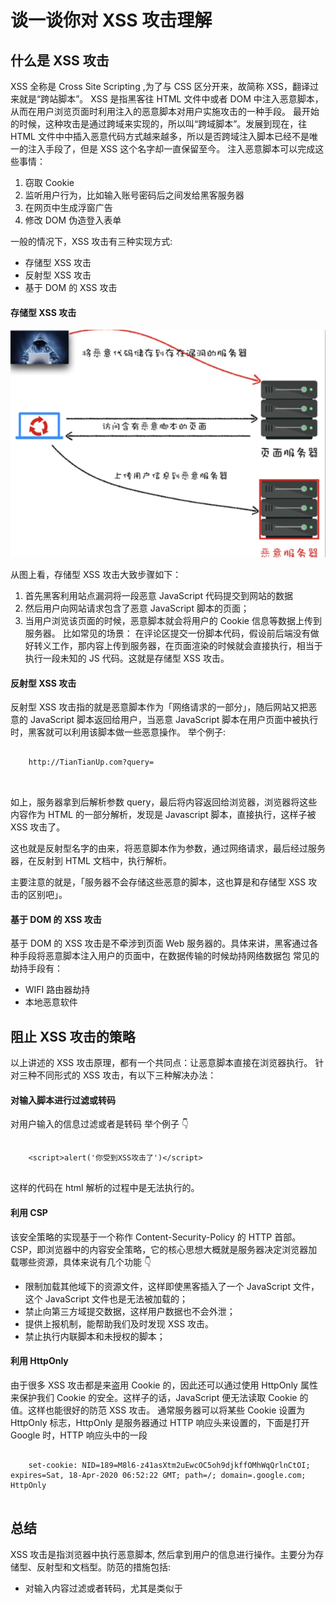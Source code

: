 # 谈一谈你对 XSS 攻击理解

## 什么是 XSS 攻击

XSS 全称是 Cross Site Scripting ,为了与 CSS 区分开来，故简称 XSS，翻译过来就是“跨站脚本”。
XSS 是指黑客往 HTML 文件中或者 DOM 中注入恶意脚本，从而在用户浏览页面时利用注入的恶意脚本对用户实施攻击的一种手段。
最开始的时候，这种攻击是通过跨域来实现的，所以叫“跨域脚本”。发展到现在，往 HTML 文件中中插入恶意代码方式越来越多，所以是否跨域注入脚本已经不是唯一的注入手段了，但是 XSS 这个名字却一直保留至今。
注入恶意脚本可以完成这些事情：

1. 窃取 Cookie
2. 监听用户行为，比如输入账号密码后之间发给黑客服务器
3. 在网页中生成浮窗广告
4. 修改 DOM 伪造登入表单

一般的情况下，XSS 攻击有三种实现方式:

- 存储型 XSS 攻击
- 反射型 XSS 攻击
- 基于 DOM 的 XSS 攻击

#### 存储型 XSS 攻击

![avatar](../assets/xss.png)

从图上看，存储型 XSS 攻击大致步骤如下：

1. 首先黑客利用站点漏洞将一段恶意 JavaScript 代码提交到网站的数据
2. 然后用户向网站请求包含了恶意 JavaScript 脚本的页面；
3. 当用户浏览该页面的时候，恶意脚本就会将用户的 Cookie 信息等数据上传到服务器。
   比如常见的场景：
   在评论区提交一份脚本代码，假设前后端没有做好转义工作，那内容上传到服务器，在页面渲染的时候就会直接执行，相当于执行一段未知的 JS 代码。这就是存储型 XSS 攻击。

#### 反射型 XSS 攻击

反射型 XSS 攻击指的就是恶意脚本作为「网络请求的一部分」，随后网站又把恶意的 JavaScript 脚本返回给用户，当恶意 JavaScript 脚本在用户页面中被执行时，黑客就可以利用该脚本做一些恶意操作。
举个例子:

<pre>
  <code>
    http://TianTianUp.com?query=<script>alert("你受到了XSS攻击")</script>
  </code>
</pre>

如上，服务器拿到后解析参数 query，最后将内容返回给浏览器，浏览器将这些内容作为 HTML 的一部分解析，发现是 Javascript 脚本，直接执行，这样子被 XSS 攻击了。

这也就是反射型名字的由来，将恶意脚本作为参数，通过网络请求，最后经过服务器，在反射到 HTML 文档中，执行解析。

主要注意的就是，「服务器不会存储这些恶意的脚本，这也算是和存储型 XSS 攻击的区别吧」。

#### 基于 DOM 的 XSS 攻击

基于 DOM 的 XSS 攻击是不牵涉到页面 Web 服务器的。具体来讲，黑客通过各种手段将恶意脚本注入用户的页面中，在数据传输的时候劫持网络数据包
常见的劫持手段有：

- WIFI 路由器劫持
- 本地恶意软件

## 阻止 XSS 攻击的策略

以上讲述的 XSS 攻击原理，都有一个共同点：让恶意脚本直接在浏览器执行。
针对三种不同形式的 XSS 攻击，有以下三种解决办法：

#### 对输入脚本进行过滤或转码

对用户输入的信息过滤或者是转码
举个例子 👇

<pre>
  <code>
    &lt;script&gt;alert(&#39;你受到XSS攻击了&#39;)&lt;/script&gt;
  </code>
</pre>

这样的代码在 html 解析的过程中是无法执行的。

#### 利用 CSP

该安全策略的实现基于一个称作 Content-Security-Policy 的 HTTP 首部。
CSP，即浏览器中的内容安全策略，它的核心思想大概就是服务器决定浏览器加载哪些资源，具体来说有几个功能 👇

- 限制加载其他域下的资源文件，这样即使黑客插入了一个 JavaScript 文件，这个 JavaScript 文件也是无法被加载的；
- 禁止向第三方域提交数据，这样用户数据也不会外泄；
- 提供上报机制，能帮助我们及时发现 XSS 攻击。
- 禁止执行内联脚本和未授权的脚本；

#### 利用 HttpOnly

由于很多 XSS 攻击都是来盗用 Cookie 的，因此还可以通过使用 HttpOnly 属性来保护我们 Cookie 的安全。这样子的话，JavaScript 便无法读取 Cookie 的值。这样也能很好的防范 XSS 攻击。
通常服务器可以将某些 Cookie 设置为 HttpOnly 标志，HttpOnly 是服务器通过 HTTP 响应头来设置的，下面是打开 Google 时，HTTP 响应头中的一段

<pre>
  <code>
    set-cookie: NID=189=M8l6-z41asXtm2uEwcOC5oh9djkffOMhWqQrlnCtOI; expires=Sat, 18-Apr-2020 06:52:22 GMT; path=/; domain=.google.com; HttpOnly
  </code>
</pre>

## 总结

XSS 攻击是指浏览器中执行恶意脚本, 然后拿到用户的信息进行操作。主要分为存储型、反射型和文档型。防范的措施包括:

- 对输入内容过滤或者转码，尤其是类似于<script>、<img>、<a>标签
- 利用 CSP
- 利用 Cookie 的 HttpOnly 属性
  除了以上策略之外，我们还可以通过添加验证码防止脚本冒充用户提交危险操作。而对于一些不受信任的输入，还可以限制其输入长度，这样可以增大 XSS 攻击的难度。
